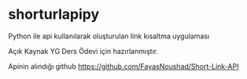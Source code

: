 # shorturlapipy
Python ile api kullanılarak oluşturulan link kısaltma uygulaması

Açık Kaynak YG Ders Ödevi için hazırlanmıştır.

Apinin alındığı github https://github.com/FayasNoushad/Short-Link-API
